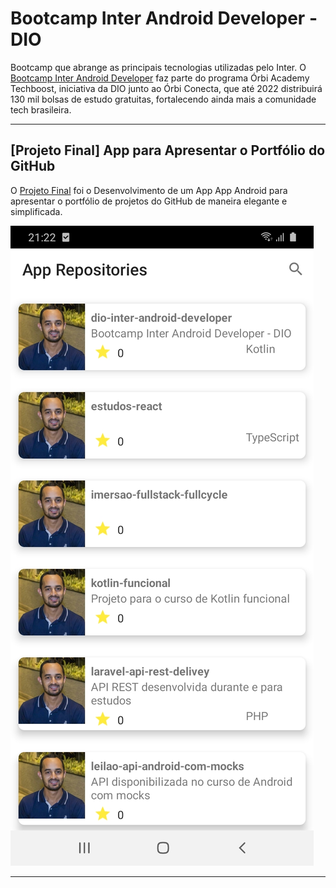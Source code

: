 # Bootcamp Inter Android Developer - DIO
Bootcamp que abrange as principais tecnologias utilizadas pelo Inter. O [Bootcamp Inter Android Developer](https://web.digitalinnovation.one/track/inter-android-developer) faz parte do programa Órbi Academy Techboost, iniciativa da DIO junto ao Órbi Conecta, que até 2022 distribuirá 130 mil bolsas de estudo gratuitas, fortalecendo ainda mais a comunidade tech brasileira.

-----

## [Projeto Final] App para Apresentar o Portfólio do GitHub
O [Projeto Final](https://github.com/willianmpreis/dio-inter-android-developer/tree/projeto-final) foi o Desenvolvimento de um App App Android para apresentar o portfólio de projetos do GitHub de maneira elegante e simplificada. 

![Alt text](/public/static/img/projeto_portifolio_github.JPG?raw=true "Template")


------
